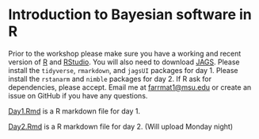 # Introduction to Bayesian software in R

Prior to the workshop please make sure you have a working and recent version of [R](https://repo.miserver.it.umich.edu/cran/) and [RStudio](https://rstudio.com/products/rstudio/download/#download). You will also need to download [JAGS](https://sourceforge.net/projects/mcmc-jags/). Please install the `tidyverse`, `rmarkdown`, and `jagsUI` packages for day 1. Please install the `rstanarm` and `nimble` packages for day 2. If R ask for dependencies, please accept. Email me at farrmat1@msu.edu or create an issue on GitHub if you have any questions.

[Day1.Rmd](./Day1.Rmd) is a R markdown file for day 1.

[Day2.Rmd](./Day2.Rmd) is a R markdown file for day 2. (Will upload Monday night)